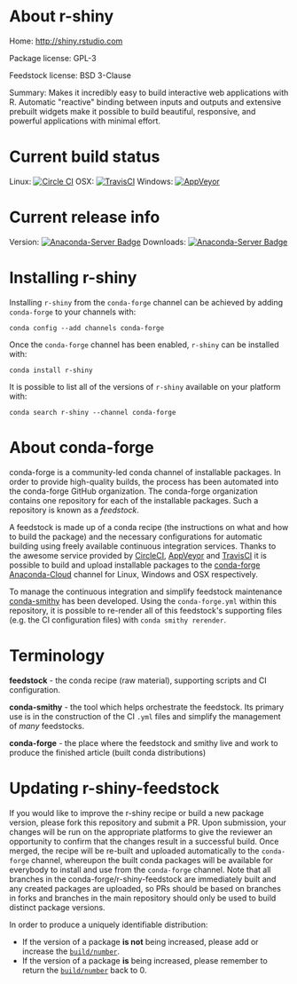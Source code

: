 About r-shiny
=============

Home: http://shiny.rstudio.com

Package license: GPL-3

Feedstock license: BSD 3-Clause

Summary: Makes it incredibly easy to build interactive web applications with R. Automatic "reactive" binding between inputs and outputs and extensive prebuilt widgets make it possible to build beautiful, responsive, and powerful applications with minimal effort.



Current build status
====================

Linux: [![Circle CI](https://circleci.com/gh/conda-forge/r-shiny-feedstock.svg?style=shield)](https://circleci.com/gh/conda-forge/r-shiny-feedstock)
OSX: [![TravisCI](https://travis-ci.org/conda-forge/r-shiny-feedstock.svg?branch=master)](https://travis-ci.org/conda-forge/r-shiny-feedstock)
Windows: [![AppVeyor](https://ci.appveyor.com/api/projects/status/github/conda-forge/r-shiny-feedstock?svg=True)](https://ci.appveyor.com/project/conda-forge/r-shiny-feedstock/branch/master)

Current release info
====================
Version: [![Anaconda-Server Badge](https://anaconda.org/conda-forge/r-shiny/badges/version.svg)](https://anaconda.org/conda-forge/r-shiny)
Downloads: [![Anaconda-Server Badge](https://anaconda.org/conda-forge/r-shiny/badges/downloads.svg)](https://anaconda.org/conda-forge/r-shiny)

Installing r-shiny
==================

Installing `r-shiny` from the `conda-forge` channel can be achieved by adding `conda-forge` to your channels with:

```
conda config --add channels conda-forge
```

Once the `conda-forge` channel has been enabled, `r-shiny` can be installed with:

```
conda install r-shiny
```

It is possible to list all of the versions of `r-shiny` available on your platform with:

```
conda search r-shiny --channel conda-forge
```


About conda-forge
=================

conda-forge is a community-led conda channel of installable packages.
In order to provide high-quality builds, the process has been automated into the
conda-forge GitHub organization. The conda-forge organization contains one repository
for each of the installable packages. Such a repository is known as a *feedstock*.

A feedstock is made up of a conda recipe (the instructions on what and how to build
the package) and the necessary configurations for automatic building using freely
available continuous integration services. Thanks to the awesome service provided by
[CircleCI](https://circleci.com/), [AppVeyor](http://www.appveyor.com/)
and [TravisCI](https://travis-ci.org/) it is possible to build and upload installable
packages to the [conda-forge](https://anaconda.org/conda-forge)
[Anaconda-Cloud](http://docs.anaconda.org/) channel for Linux, Windows and OSX respectively.

To manage the continuous integration and simplify feedstock maintenance
[conda-smithy](http://github.com/conda-forge/conda-smithy) has been developed.
Using the ``conda-forge.yml`` within this repository, it is possible to re-render all of
this feedstock's supporting files (e.g. the CI configuration files) with ``conda smithy rerender``.


Terminology
===========

**feedstock** - the conda recipe (raw material), supporting scripts and CI configuration.

**conda-smithy** - the tool which helps orchestrate the feedstock.
                   Its primary use is in the construction of the CI ``.yml`` files
                   and simplify the management of *many* feedstocks.

**conda-forge** - the place where the feedstock and smithy live and work to
                  produce the finished article (built conda distributions)


Updating r-shiny-feedstock
==========================

If you would like to improve the r-shiny recipe or build a new
package version, please fork this repository and submit a PR. Upon submission,
your changes will be run on the appropriate platforms to give the reviewer an
opportunity to confirm that the changes result in a successful build. Once
merged, the recipe will be re-built and uploaded automatically to the
`conda-forge` channel, whereupon the built conda packages will be available for
everybody to install and use from the `conda-forge` channel.
Note that all branches in the conda-forge/r-shiny-feedstock are
immediately built and any created packages are uploaded, so PRs should be based
on branches in forks and branches in the main repository should only be used to
build distinct package versions.

In order to produce a uniquely identifiable distribution:
 * If the version of a package **is not** being increased, please add or increase
   the [``build/number``](http://conda.pydata.org/docs/building/meta-yaml.html#build-number-and-string).
 * If the version of a package **is** being increased, please remember to return
   the [``build/number``](http://conda.pydata.org/docs/building/meta-yaml.html#build-number-and-string)
   back to 0.
